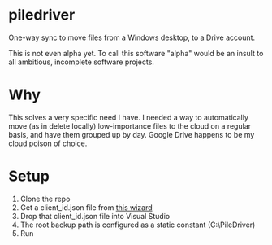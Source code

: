 # piledriver
One-way sync to move files from a Windows desktop, to a Drive account.

This is not even alpha yet. To call this software "alpha" would be an insult to all ambitious, incomplete software projects.

# Why

This solves a very specific need I have. I needed a way to automatically move (as in delete locally) low-importance files to the cloud on a regular basis, and have them grouped up by day. Google Drive happens to be my cloud poison of choice.

# Setup

1. Clone the repo
1. Get a client_id.json file from [this wizard](https://console.developers.google.com/start/api?id=drive)
1. Drop that client_id.json file into Visual Studio
1. The root backup path is configured as a static constant (C:\PileDriver)
1. Run


